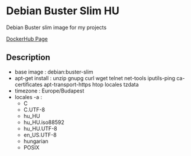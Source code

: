 # Debian Buster Slim HU

Debian Buster slim image for my projects

[DockerHub Page](https://hub.docker.com/r/schdock/buster-slim-hu)

## Description

- base image : debian:buster-slim
- apt-get install : unzip gnupg curl wget telnet net-tools iputils-ping ca-certificates apt-transport-https htop locales tzdata
- timezone : Europe/Budapest
- locales -a :
  - C
  - C.UTF-8
  - hu_HU
  - hu_HU.iso88592
  - hu_HU.UTF-8
  - en_US.UTF-8
  - hungarian
  - POSIX
